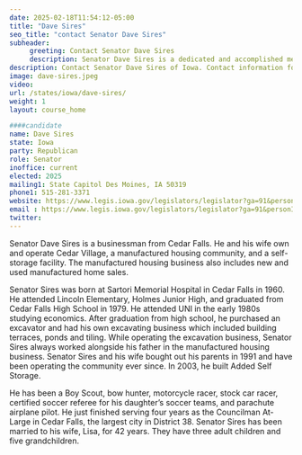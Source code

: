 ```yaml
---
date: 2025-02-18T11:54:12-05:00
title: "Dave Sires"
seo_title: "contact Senator Dave Sires"
subheader:
     greeting: Contact Senator Dave Sires
     description: Senator Dave Sires is a dedicated and accomplished member of the Iowa State Senate, representing District 38. He assumed office on January 2, 2025. His current term ends on January 2, 2029.
description: Contact Senator Dave Sires of Iowa. Contact information for Dave Sires includes email address, phone number, and mailing address.
image: dave-sires.jpeg
video:
url: /states/iowa/dave-sires/
weight: 1
layout: course_home

####candidate
name: Dave Sires
state: Iowa
party: Republican
role: Senator
inoffice: current
elected: 2025
mailing1: State Capitol Des Moines, IA 50319
phone1: 515-281-3371
website: https://www.legis.iowa.gov/legislators/legislator?ga=91&personID=37464/
email : https://www.legis.iowa.gov/legislators/legislator?ga=91&personID=37464/
twitter: 
---
```

Senator Dave Sires is a businessman from Cedar Falls. He and his wife own and operate Cedar Village, a manufactured housing community, and a self-storage facility. The manufactured housing business also includes new and used manufactured home sales. 

Senator Sires was born at Sartori Memorial Hospital in Cedar Falls in 1960. He attended Lincoln Elementary, Holmes Junior High, and graduated from Cedar Falls High School in 1979. He attended UNI in the early 1980s studying economics. After graduation from high school, he purchased an excavator and had his own excavating business which included building terraces, ponds and tiling. While operating the excavation business, Senator Sires always worked alongside his father in the manufactured housing business. Senator Sires and his wife bought out his parents in 1991 and have been operating the community ever since. In 2003, he built Added Self Storage. 

He has been a Boy Scout, bow hunter, motorcycle racer, stock car racer, certified soccer referee for his daughter’s soccer teams, and parachute airplane pilot. He just finished serving four years as the Councilman At-Large in Cedar Falls, the largest city in District 38. Senator Sires has been married to his wife, Lisa, for 42 years. They have three adult children and five grandchildren. 
